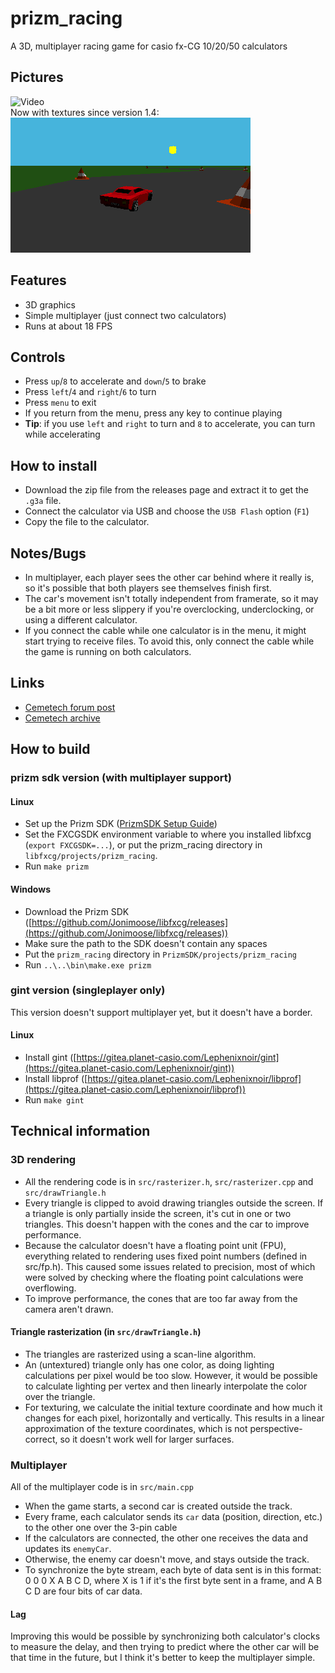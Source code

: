 # prizm_racing
A 3D, multiplayer racing game for casio fx-CG 10/20/50 calculators

## Pictures
![Video](resources/video.gif)  
Now with textures since version 1.4:
![Newer graphics](resources/picture1.png)

## Features
- 3D graphics
- Simple multiplayer (just connect two calculators)
- Runs at about 18 FPS

## Controls
- Press `up`/`8` to accelerate and `down`/`5` to brake
- Press `left`/`4` and `right`/`6` to turn
- Press `menu` to exit
- If you return from the menu, press any key to continue playing
- **Tip**: if you use `left` and `right` to turn and `8` to accelerate, you can turn while accelerating

## How to install
- Download the zip file from the releases page and extract it to get the `.g3a` file.
- Connect the calculator via USB and choose the `USB Flash` option (`F1`)
- Copy the file to the calculator.

## Notes/Bugs
- In multiplayer, each player sees the other car behind where it really is, so it's possible that both players see themselves finish first.
- The car's movement isn't totally independent from framerate, so it may be a bit more or less slippery if you're overclocking, underclocking, or using a different calculator.
- If you connect the cable while one calculator is in the menu, it might start trying to receive files. To avoid this, only connect the cable while the game is running on both calculators.

## Links
- [Cemetech forum post](https://www.cemetech.net/forum/viewtopic.php?t=18915)
- [Cemetech archive](http://ceme.tech/DL2319)

## How to build
### prizm sdk version (with multiplayer support)
#### Linux
- Set up the Prizm SDK ([PrizmSDK Setup Guide](https://prizm.cemetech.net/Tutorials/PrizmSDK_Setup_Guide/))
- Set the FXCGSDK environment variable to where you installed libfxcg (`export FXCGSDK=...`), or put the prizm_racing directory in `libfxcg/projects/prizm_racing`.
- Run `make prizm`
#### Windows
- Download the Prizm SDK ([https://github.com/Jonimoose/libfxcg/releases](https://github.com/Jonimoose/libfxcg/releases))
- Make sure the path to the SDK doesn't contain any spaces
- Put the `prizm_racing` directory in `PrizmSDK/projects/prizm_racing`
- Run `..\..\bin\make.exe prizm`

### gint version (singleplayer only)
This version doesn't support multiplayer yet, but it doesn't have a border.
#### Linux
- Install gint ([https://gitea.planet-casio.com/Lephenixnoir/gint](https://gitea.planet-casio.com/Lephenixnoir/gint))
- Install libprof ([https://gitea.planet-casio.com/Lephenixnoir/libprof](https://gitea.planet-casio.com/Lephenixnoir/libprof))
- Run `make gint`

## Technical information
### 3D rendering
- All the rendering code is in `src/rasterizer.h`, `src/rasterizer.cpp` and `src/drawTriangle.h`
- Every triangle is clipped to avoid drawing triangles outside the screen. If a triangle is only partially inside the screen, it's cut in one or two triangles. This doesn't happen with the cones and the car to improve performance.
- Because the calculator doesn't have a floating point unit (FPU), everything related to rendering uses fixed point numbers (defined in src/fp.h). This caused some issues related to precision, most of which were solved by checking where the floating point calculations were overflowing.
- To improve performance, the cones that are too far away from the camera aren't drawn.

#### Triangle rasterization (in `src/drawTriangle.h`)
- The triangles are rasterized using a scan-line algorithm.
- An (untextured) triangle only has one color, as doing lighting calculations per pixel would be too slow. However, it would be possible to calculate lighting per vertex and then linearly interpolate the color over the triangle.
- For texturing, we calculate the initial texture coordinate and how much it changes for each pixel, horizontally and vertically. This results in a linear approximation of the texture coordinates, which is not perspective-correct, so it doesn't work well for larger surfaces.

### Multiplayer
All of the multiplayer code is in `src/main.cpp`
- When the game starts, a second car is created outside the track.
- Every frame, each calculator sends its `car` data (position, direction, etc.) to the other one over the 3-pin cable
- If the calculators are connected, the other one receives the data and updates its `enemyCar`.
- Otherwise, the enemy car doesn't move, and stays outside the track.
- To synchronize the byte stream, each byte of data sent is in this format: 0 0 0 X A B C D, where X is 1 if it's the first byte sent in a frame, and A B C D are four bits of car data.

#### Lag
Improving this would be possible by synchronizing both calculator's clocks to measure the delay, and then trying to predict where the other car will be that time in the future, but I think it's better to keep the multiplayer simple.
